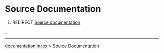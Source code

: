 # Source Documentation
1.  REDIRECT [Source documentation](Source_documentation.md)



_

---
[documentation index](../README.md) > Source Documentation
